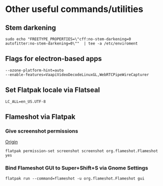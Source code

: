 # Other useful commands/utilities

## Stem darkening
```
sudo echo "FREETYPE_PROPERTIES=\"cff:no-stem-darkening=0 autofitter:no-stem-darkening=0\""  | tee -a /etc/enviroment
```
## Flags for electron-based apps
```
--ozone-platform-hint=auto
--enable-features=VaapiVideoDecodeLinuxGL,WebRTCPipeWireCapturer
```
## Set Flatpak locale via Flatseal
```
LC_ALL=en_US.UTF-8
```
## Flameshot via Flatpak
### Give screenshot permissions
[Origin](https://github.com/flameshot-org/flameshot/issues/3383#issuecomment-1916839965)
```
flatpak permission-set screenshot screenshot org.flameshot.Flameshot yes
```
### Bind Flameshot GUI to Super+Shift+S via Gnome Settings 
```
flatpak run --command=flameshot -u org.flameshot.Flameshot gui
```
